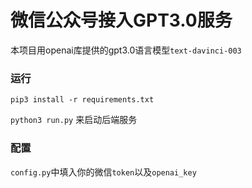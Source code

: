 # 微信公众号接入GPT3.0服务
本项目用openai库提供的gpt3.0语言模型`text-davinci-003`

### 运行
`pip3 install -r requirements.txt`

`python3 run.py` 来启动后端服务

### 配置
`config.py`中填入你的微信`token`以及`openai_key`

